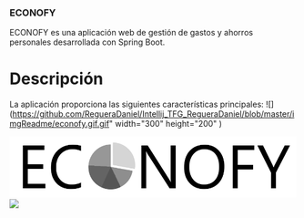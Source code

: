 ### ECONOFY

ECONOFY es una aplicación web de gestión de gastos y ahorros personales desarrollada con Spring Boot.

# Descripción
La aplicación proporciona las siguientes características principales:
![](https://github.com/RegueraDaniel/Intellij_TFG_RegueraDaniel/blob/master/imgReadme/econofy.gif.gif" width="300" height="200" )

![](https://github.com/RegueraDaniel/Intellij_TFG_RegueraDaniel/blob/master/imgReadme/econofy.png) ![](https://www.65ymas.com/uploads/s1/76/67/78/foto_1_621x621.jpeg)

